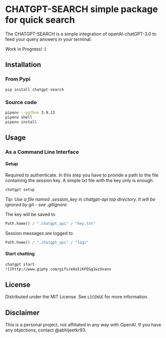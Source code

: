 # CHATGPT-SEARCH simple package for quick search

The CHATGPT-SEARCH is a simple integration of openAI-chatGPT-3.0 to feed your query answers in your terminal. 

Work in Progress! :)

## Installation
### From Pypi
```
pip install chatgpt-search
```

### Source code
```sh
pipenv --python 3.9.13
pipenv shell
pipenv install
```

## Usage

### As a Command Line Interface

#### Setup

Required to authenticate. In this step you have to provide a path to the file containing the session key. A simple txt file with the key only is enough.
```sh
chatgpt setup
```

*Tip: Use a file named .session_key in chatgpt-api top directory. It will be ignored by git - see .gitignore.*

The key will be saved to
```python
Path.home() / ".chatgpt_api" / "key.txt"
```

Session messages are logged to
```python
Path.home() / ".chatgpt_api" / "logs"
```

#### Start chatting

```sh
chatgpt start
![]http://www.giphy.com/gifs/eAoIiKFEGg1wzXxanx
```


## License

Distributed under the MIT License. See `LICENSE` for more information.

## Disclaimer

This is a personal project, not affiliated in any way with OpenAI. If you have any objections, contact @abhijeetkr93.

